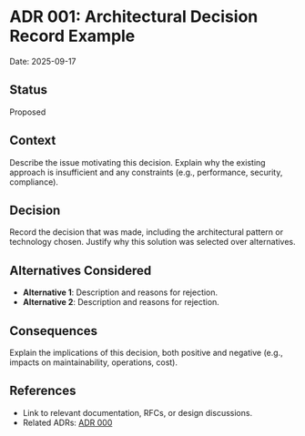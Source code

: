# ADR 001: Architectural Decision Record Example

Date: 2025-09-17

## Status

Proposed

## Context

Describe the issue motivating this decision. Explain why the existing approach is insufficient and any constraints (e.g., performance, security, compliance).

## Decision

Record the decision that was made, including the architectural pattern or technology chosen. Justify why this solution was selected over alternatives.

## Alternatives Considered

- **Alternative 1**: Description and reasons for rejection.
- **Alternative 2**: Description and reasons for rejection.

## Consequences

Explain the implications of this decision, both positive and negative (e.g., impacts on maintainability, operations, cost).

## References

- Link to relevant documentation, RFCs, or design discussions.
- Related ADRs: [ADR 000](./000-example.md)

